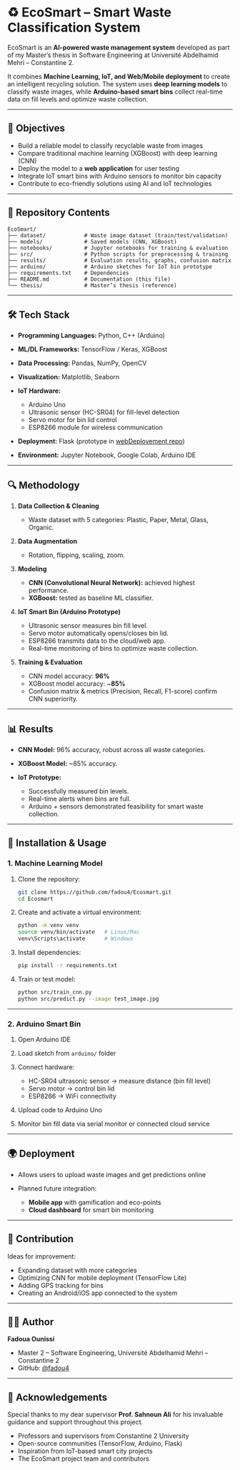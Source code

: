 # ♻️ EcoSmart – Smart Waste Classification System

EcoSmart is an **AI-powered waste management system** developed as part of my Master’s thesis in Software Engineering at Université Abdelhamid Mehri – Constantine 2.

It combines **Machine Learning, IoT, and Web/Mobile deployment** to create an intelligent recycling solution. The system uses **deep learning models** to classify waste images, while **Arduino-based smart bins** collect real-time data on fill levels and optimize waste collection.

---

## 🎯 Objectives

* Build a reliable model to classify recyclable waste from images
* Compare traditional machine learning (XGBoost) with deep learning (CNN)
* Deploy the model to a **web application** for user testing
* Integrate IoT smart bins with Arduino sensors to monitor bin capacity
* Contribute to eco-friendly solutions using AI and IoT technologies

---

## 📂 Repository Contents

```
EcoSmart/
├── dataset/            # Waste image dataset (train/test/validation)
├── models/             # Saved models (CNN, XGBoost)
├── notebooks/          # Jupyter notebooks for training & evaluation
├── src/                # Python scripts for preprocessing & training
├── results/            # Evaluation results, graphs, confusion matrix
├── arduino/            # Arduino sketches for IoT bin prototype
├── requirements.txt    # Dependencies
├── README.md           # Documentation (this file)
└── thesis/             # Master’s thesis (reference)
```

---

## 🛠 Tech Stack

* **Programming Languages:** Python, C++ (Arduino)
* **ML/DL Frameworks:** TensorFlow / Keras, XGBoost
* **Data Processing:** Pandas, NumPy, OpenCV
* **Visualization:** Matplotlib, Seaborn
* **IoT Hardware:**

  * Arduino Uno
  * Ultrasonic sensor (HC-SR04) for fill-level detection
  * Servo motor for bin lid control
  * ESP8266 module for wireless communication
* **Deployment:** Flask (prototype in [webDeployement repo](https://github.com/fadou4/webDeployement))
* **Environment:** Jupyter Notebook, Google Colab, Arduino IDE

---

## 🔍 Methodology

1. **Data Collection & Cleaning**

   * Waste dataset with 5 categories: Plastic, Paper, Metal, Glass, Organic.

2. **Data Augmentation**

   * Rotation, flipping, scaling, zoom.

3. **Modeling**

   * **CNN (Convolutional Neural Network):** achieved highest performance.
   * **XGBoost:** tested as baseline ML classifier.

4. **IoT Smart Bin (Arduino Prototype)**

   * Ultrasonic sensor measures bin fill level.
   * Servo motor automatically opens/closes bin lid.
   * ESP8266 transmits data to the cloud/web app.
   * Real-time monitoring of bins to optimize waste collection.

5. **Training & Evaluation**

   * CNN model accuracy: **96%**
   * XGBoost model accuracy: ~**85%**
   * Confusion matrix & metrics (Precision, Recall, F1-score) confirm CNN superiority.

---

## 📊 Results

* **CNN Model:** 96% accuracy, robust across all waste categories.
* **XGBoost Model:** ~85% accuracy.
* **IoT Prototype:**

  * Successfully measured bin levels.
  * Real-time alerts when bins are full.
  * Arduino + sensors demonstrated feasibility for smart waste collection.

---

## 🚀 Installation & Usage

### 1. Machine Learning Model

1. Clone the repository:

   ```bash
   git clone https://github.com/fadou4/Ecosmart.git
   cd Ecosmart
   ```

2. Create and activate a virtual environment:

   ```bash
   python -m venv venv
   source venv/bin/activate   # Linux/Mac
   venv\Scripts\activate      # Windows
   ```

3. Install dependencies:

   ```bash
   pip install -r requirements.txt
   ```

4. Train or test model:

   ```bash
   python src/train_cnn.py
   python src/predict.py --image test_image.jpg
   ```

---

### 2. Arduino Smart Bin

1. Open Arduino IDE
2. Load sketch from `arduino/` folder
3. Connect hardware:

   * HC-SR04 ultrasonic sensor → measure distance (bin fill level)
   * Servo motor → control bin lid
   * ESP8266 → WiFi connectivity
4. Upload code to Arduino Uno
5. Monitor bin fill data via serial monitor or connected cloud service

---

## 🌍 Deployment

* Allows users to upload waste images and get predictions online
* Planned future integration:

  * **Mobile app** with gamification and eco-points
  * **Cloud dashboard** for smart bin monitoring

---

## 🤝 Contribution

Ideas for improvement:

* Expanding dataset with more categories
* Optimizing CNN for mobile deployment (TensorFlow Lite)
* Adding GPS tracking for bins
* Creating an Android/iOS app connected to the system

---



## 👩‍💻 Author

**Fadoua Ounissi**

* Master 2 – Software Engineering, Université Abdelhamid Mehri – Constantine 2
* GitHub: [@fadou4](https://github.com/fadou4)

---

## 🙏 Acknowledgements
Special thanks to my dear supervisor **Prof. Sahnoun Ali** for his invaluable guidance and support throughout this project.
* Professors and supervisors from Constantine 2 University
* Open-source communities (TensorFlow, Arduino, Flask)
* Inspiration from IoT-based smart city projects
* The EcoSmart project team and contributors
